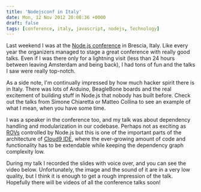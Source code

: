 ```yaml
---
title: 'Nodejsconf in Italy'
date: Mon, 12 Nov 2012 20:08:36 +0000
draft: false
tags: [conference, italy, javascript, nodejs, Technology]
---
```


Last weekend I was at the [Node.js conference](http://nodejsconf.it) in Brescia, Italy. Like every year the organizers managed to stage a great conference with really good talks. Even if I was there only for a lightning visit (less than 24 hours between leaving Amsterdam and being back), I had tons of fun and the talks I saw were really top-notch.

As a side note, I'm continually impressed by how much hacker spirit there is in Italy. There was lots of Arduino, BeagleBone boards and the real excitement of building stuff in Node.js that nobody has built before. Check out the talks from Simone Chiaretta or Matteo Collina to see an example of what I mean, when you have some time.

I was a speaker in the conference too, and my talk was about dependency handling and modularization in our codebase. Perhaps not as exciting as [ROVs](http://en.wikipedia.org/wiki/Remotely_operated_underwater_vehicle) controlled by Node.js but this is one of the important parts of the architecture of [Cloud9 IDE](http://c9.io), where the ever-growing amount of code and functionality has to be extendable while keeping the dependency graph complexity low.

During my talk I recorded the slides with voice over, and you can see the video below. Unfortunately, the image and the sound of it are in a very low quality, but I think it is enough to get a rough impression of the talk. Hopefully there will be videos of all the conference talks soon!